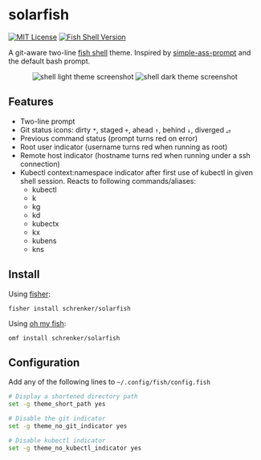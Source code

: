# solarfish

[![MIT License](https://img.shields.io/badge/license-MIT-007EC7.svg)](/LICENSE)
[![Fish Shell Version](https://img.shields.io/badge/fish-v3.7.0-007EC7.svg)](https://fishshell.com)

A git-aware two-line [fish shell](https://fishshell.com) theme. Inspired by [simple-ass-prompt](https://github.com/lfiolhais/theme-simple-ass-prompt) and the default bash prompt.

<p align="center">
<img src="https://i.imgur.com/8R8OJtm.png" alt="shell light theme screenshot">
<img src="https://i.imgur.com/eNt8rhz.png" alt="shell dark theme screenshot">
</p>

## Features

- Two-line prompt
- Git status icons: dirty `*`, staged `+`, ahead `↑`, behind `↓`, diverged `⥄`
- Previous command status (prompt turns red on error)
- Root user indicator (username turns red when running as root)
- Remote host indicator (hostname turns red when running under a ssh connection)
- Kubectl context:namespace indicator after first use of kubectl in given shell session. Reacts to following commands/aliases:
  - kubectl
  - k
  - kg
  - kd
  - kubectx
  - kx
  - kubens
  - kns

## Install

Using [fisher](https://github.com/jorgebucaran/fisher):

```
fisher install schrenker/solarfish
```

Using [oh my fish](https://www.github.com/oh-my-fish/oh-my-fish):

```
omf install schrenker/solarfish
```

## Configuration

Add any of the following lines to `~/.config/fish/config.fish`

```bash
# Display a shortened directory path
set -g theme_short_path yes

# Disable the git indicator
set -g theme_no_git_indicator yes

# Disable kubectl indicator
set -g theme_no_kubectl_indicator yes
```
